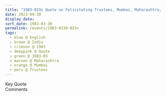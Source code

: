 ```yaml
---
title: "1983-033x Quote on Felicitating Trustees, Mumbai, Maharashtra, India (other date 032x)"
date: 2023-09-30
display_date: 
sort_date: 1983-03-30
permalink: /events/1983-0330-033x
tags:
  - blue @ English
  - brown @ India
  - crimson @ 1983
  - deeppink @ Quote
  - green @ 1983-03
  - maroon @ Maharashtra
  - orange @ Mumbai
  - peru @ Trustees
---
```


<wave-list>
  <list-title color="green" width="75">Key Quote</list-title>
  <list-item color="BlanchedAlmond"  width="200"></list-item>
  <list-item color="Lavender"></list-item>
  <list-item color="BlanchedAlmond"></list-item>
</wave-list>

<br>

<wave-list>
  <list-title color="green" width="75">Comments</list-title>
  <list-item color="BlanchedAlmond"  width="200"></list-item>
  <list-item color="Lavender"></list-item>
  <list-item color="BlanchedAlmond"></list-item>
</wave-list>